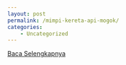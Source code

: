 ```yaml
---
layout: post
permalink: /mimpi-kereta-api-mogok/
categories:
    - Uncategorized
---
```


[Baca Selengkapnya](/03)